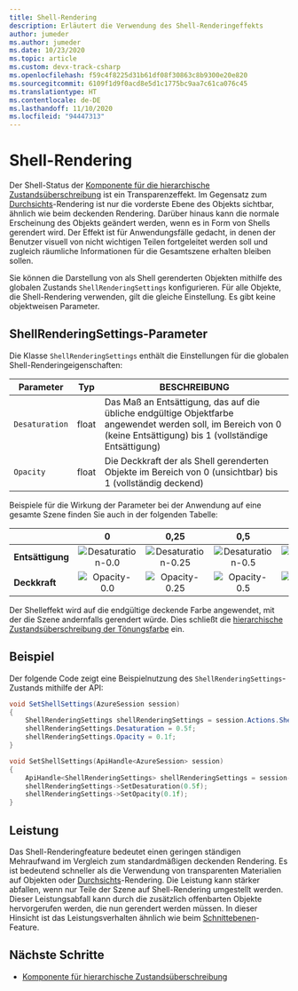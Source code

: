 ```yaml
---
title: Shell-Rendering
description: Erläutert die Verwendung des Shell-Renderingeffekts
author: jumeder
ms.author: jumeder
ms.date: 10/23/2020
ms.topic: article
ms.custom: devx-track-csharp
ms.openlocfilehash: f59c4f8225d31b61df08f30863c8b9300e20e820
ms.sourcegitcommit: 6109f1d9f0acd8e5d1c1775bc9aa7c61ca076c45
ms.translationtype: HT
ms.contentlocale: de-DE
ms.lasthandoff: 11/10/2020
ms.locfileid: "94447313"
---
```

# <a name="shell-rendering"></a>Shell-Rendering

Der Shell-Status der [Komponente für die hierarchische Zustandsüberschreibung](../../overview/features/override-hierarchical-state.md) ist ein Transparenzeffekt. Im Gegensatz zum [Durchsichts](../../overview/features/override-hierarchical-state.md)-Rendering ist nur die vorderste Ebene des Objekts sichtbar, ähnlich wie beim deckenden Rendering. Darüber hinaus kann die normale Erscheinung des Objekts geändert werden, wenn es in Form von Shells gerendert wird. Der Effekt ist für Anwendungsfälle gedacht, in denen der Benutzer visuell von nicht wichtigen Teilen fortgeleitet werden soll und zugleich räumliche Informationen für die Gesamtszene erhalten bleiben sollen.

Sie können die Darstellung von als Shell gerenderten Objekten mithilfe des globalen Zustands `ShellRenderingSettings` konfigurieren. Für alle Objekte, die Shell-Rendering verwenden, gilt die gleiche Einstellung. Es gibt keine objektweisen Parameter.

## <a name="shellrenderingsettings-parameters"></a>ShellRenderingSettings-Parameter

Die Klasse `ShellRenderingSettings` enthält die Einstellungen für die globalen Shell-Renderingeigenschaften:

| Parameter      | Typ    | BESCHREIBUNG                                             |
|----------------|---------|---------------------------------------------------------|
| `Desaturation` | float   | Das Maß an Entsättigung, das auf die übliche endgültige Objektfarbe angewendet werden soll, im Bereich von 0 (keine Entsättigung) bis 1 (vollständige Entsättigung) |
| `Opacity`      | float   | Die Deckkraft der als Shell gerenderten Objekte im Bereich von 0 (unsichtbar) bis 1 (vollständig deckend) |

Beispiele für die Wirkung der Parameter bei der Anwendung auf eine gesamte Szene finden Sie auch in der folgenden Tabelle:

|                | 0 | 0,25 | 0,5 | 0,75 | 1,0 | 
|----------------|:-:|:----:|:---:|:----:|:---:|
| **Entsättigung** | ![Desaturation-0.0](./media/shell-desaturation-00.png) | ![Desaturation-0.25](./media/shell-desaturation-025.png) | ![Desaturation-0.5](./media/shell-desaturation-05.png) | ![Desaturation-0.75](./media/shell-desaturation-075.png) | ![Desaturation-1.0](./media/shell-desaturation-10.png) |
| **Deckkraft**      | ![Opacity-0.0](./media/shell-opacity-00.png) | ![Opacity-0.25](./media/shell-opacity-025.png) | ![Opacity-0.5](./media/shell-opacity-05.png) | ![Opacity-0.75](./media/shell-opacity-075.png) | ![Opacity-1.0](./media/shell-opacity-10.png) |

Der Shelleffekt wird auf die endgültige deckende Farbe angewendet, mit der die Szene andernfalls gerendert würde. Dies schließt die [hierarchische Zustandsüberschreibung der Tönungsfarbe](../../overview/features/override-hierarchical-state.md) ein.

## <a name="example"></a>Beispiel

Der folgende Code zeigt eine Beispielnutzung des `ShellRenderingSettings`-Zustands mithilfe der API:

```cs
void SetShellSettings(AzureSession session)
{
    ShellRenderingSettings shellRenderingSettings = session.Actions.ShellRenderingSettings;
    shellRenderingSettings.Desaturation = 0.5f;
    shellRenderingSettings.Opacity = 0.1f;
}
```

```cpp
void SetShellSettings(ApiHandle<AzureSession> session)
{
    ApiHandle<ShellRenderingSettings> shellRenderingSettings = session->Actions()->GetShellRenderingSettings();
    shellRenderingSettings->SetDesaturation(0.5f);
    shellRenderingSettings->SetOpacity(0.1f);
}
```

## <a name="performance"></a>Leistung

Das Shell-Renderingfeature bedeutet einen geringen ständigen Mehraufwand im Vergleich zum standardmäßigen deckenden Rendering. Es ist bedeutend schneller als die Verwendung von transparenten Materialien auf Objekten oder [Durchsichts](../../overview/features/override-hierarchical-state.md)-Rendering. Die Leistung kann stärker abfallen, wenn nur Teile der Szene auf Shell-Rendering umgestellt werden. Dieser Leistungsabfall kann durch die zusätzlich offenbarten Objekte hervorgerufen werden, die nun gerendert werden müssen. In dieser Hinsicht ist das Leistungsverhalten ähnlich wie beim [Schnittebenen](../../overview/features/cut-planes.md)-Feature.

## <a name="next-steps"></a>Nächste Schritte

* [Komponente für hierarchische Zustandsüberschreibung](../../overview/features/override-hierarchical-state.md)